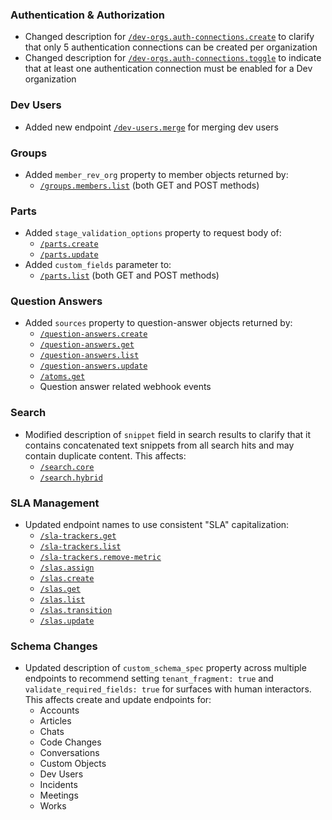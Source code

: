 
### Authentication & Authorization
- Changed description for [`/dev-orgs.auth-connections.create`](/beta/api-reference/auth-connections/dev-org-create) to clarify that only 5 authentication connections can be created per organization
- Changed description for [`/dev-orgs.auth-connections.toggle`](/beta/api-reference/auth-connections/dev-org-toggle) to indicate that at least one authentication connection must be enabled for a Dev organization

### Dev Users
- Added new endpoint [`/dev-users.merge`](/beta/api-reference/dev-users/merge) for merging dev users

### Groups
- Added `member_rev_org` property to member objects returned by:
  - [`/groups.members.list`](/beta/api-reference/groups/group-members-list-post) (both GET and POST methods)

### Parts 
- Added `stage_validation_options` property to request body of:
  - [`/parts.create`](/beta/api-reference/parts/create)
  - [`/parts.update`](/beta/api-reference/parts/update)
- Added `custom_fields` parameter to:
  - [`/parts.list`](/beta/api-reference/parts/list-post) (both GET and POST methods)

### Question Answers
- Added `sources` property to question-answer objects returned by:
  - [`/question-answers.create`](/beta/api-reference/question-answers/create-question-answer)
  - [`/question-answers.get`](/beta/api-reference/question-answers/get-question-answer-post)
  - [`/question-answers.list`](/beta/api-reference/question-answers/list-post)
  - [`/question-answers.update`](/beta/api-reference/question-answers/update-question-answer)
  - [`/atoms.get`](/beta/api-reference/atoms/get-post)
  - Question answer related webhook events

### Search
- Modified description of `snippet` field in search results to clarify that it contains concatenated text snippets from all search hits and may contain duplicate content. This affects:
  - [`/search.core`](/beta/api-reference/search/core-post)
  - [`/search.hybrid`](/beta/api-reference/search/hybrid-post)

### SLA Management
- Updated endpoint names to use consistent "SLA" capitalization:
  - [`/sla-trackers.get`](/beta/api-reference/slas/sla-trackers-get-post)
  - [`/sla-trackers.list`](/beta/api-reference/slas/sla-trackers-list-post)
  - [`/sla-trackers.remove-metric`](/beta/api-reference/slas/sla-trackers-remove-metric)
  - [`/slas.assign`](/beta/api-reference/slas/assign)
  - [`/slas.create`](/beta/api-reference/slas/create)
  - [`/slas.get`](/beta/api-reference/slas/get-post)
  - [`/slas.list`](/beta/api-reference/slas/list-post)
  - [`/slas.transition`](/beta/api-reference/slas/transition)
  - [`/slas.update`](/beta/api-reference/slas/update)

### Schema Changes
- Updated description of `custom_schema_spec` property across multiple endpoints to recommend setting `tenant_fragment: true` and `validate_required_fields: true` for surfaces with human interactors. This affects create and update endpoints for:
  - Accounts
  - Articles
  - Chats
  - Code Changes
  - Conversations
  - Custom Objects
  - Dev Users
  - Incidents
  - Meetings
  - Works